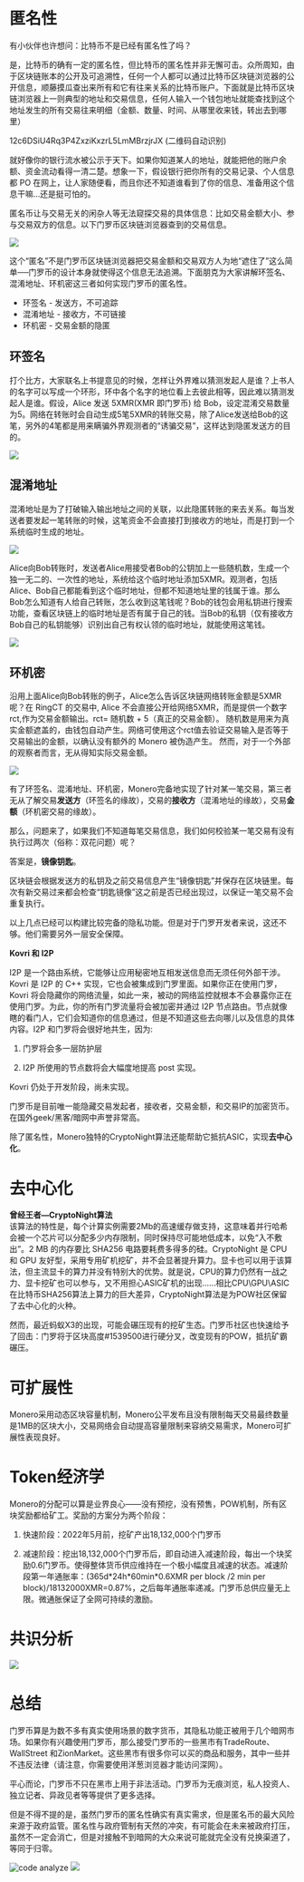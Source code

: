 # 匿名性

有小伙伴也许想问：比特币不是已经有匿名性了吗？

是，比特币的确有一定的匿名性，但比特币的匿名性并非无懈可击。众所周知，由于区块链账本的公开及可追溯性，任何一个人都可以通过比特币区块链浏览器的公开信息，顺藤摸瓜查出来所有和它有往来关系的比特币账户。下面就是比特币区块链浏览器上一则典型的地址和交易信息，任何人输入一个钱包地址就能查找到这个地址发生的所有交易往来明细（金额、数量、时间、从哪里收来钱，转出去到哪里）

12c6DSiU4Rq3P4ZxziKxzrL5LmMBrzjrJX (二维码自动识别)

就好像你的银行流水被公示于天下。如果你知道某人的地址，就能把他的账户余额、资金流动看得一清二楚。想象一下，假设银行把你所有的交易记录、个人信息都 PO 在网上，让人家随便看，而且你还不知道谁看到了你的信息、准备用这个信息干嘛...还是挺可怕的。

匿名币让与交易无关的闲杂人等无法窥探交易的具体信息：比如交易金额大小、参与交易双方的信息。以下门罗币区块链浏览器查到的交易信息。

![](http://upload-images.jianshu.io/upload_images/11336404-9767e9925261187a.jpg?imageMogr2/auto-orient/strip%7CimageView2/2/w/1240)

这个“匿名”不是门罗币区块链浏览器把交易金额和交易双方人为地“遮住了”这么简单──门罗币的设计本身就使得这个信息无法追溯。下面朋克为大家讲解环签名、混淆地址、环机密这三者如何实现门罗币的匿名性。

*   环签名 - 发送方，不可追踪
*   混淆地址 - 接收方，不可链接
*   环机密 - 交易金额的隐匿

## **环签名**
打个比方，大家联名上书提意见的时候，怎样让外界难以猜测发起人是谁？上书人的名字可以写成一个环形，环中各个名字的地位看上去彼此相等，因此难以猜测发起人是谁。假设，Alice 发送 5XMR(XMR 即门罗币) 给 Bob，设定混淆交易数量为5。网络在转账时会自动生成5笔5XMR的转账交易，除了Alice发送给Bob的这笔，另外的4笔都是用来瞒骗外界观测者的“诱骗交易”，这样达到隐匿发送方的目的。

![](http://upload-images.jianshu.io/upload_images/11336404-946489efd5127770.jpg?imageMogr2/auto-orient/strip%7CimageView2/2/w/1240)

## **混淆地址**
混淆地址是为了打破输入输出地址之间的关联，以此隐匿转账的来去关系。每当发送者要发起一笔转账的时候，这笔资金不会直接打到接收方的地址，而是打到一个系统临时生成的地址。

![](http://upload-images.jianshu.io/upload_images/11336404-2af3945b5b84b971.jpg?imageMogr2/auto-orient/strip%7CimageView2/2/w/1240)

Alice向Bob转账时，发送者Alice用接受者Bob的公钥加上一些随机数，生成一个独一无二的、一次性的地址，系统给这个临时地址添加5XMR。观测者，包括Alice、Bob自己都能看到这个临时地址，但都不知道地址里的钱属于谁。那么Bob怎么知道有人给自己转账，怎么收到这笔钱呢？Bob的钱包会用私钥进行搜索功能，查看区块链上的临时地址是否有属于自己的钱。当Bob的私钥（仅有接收方Bob自己的私钥能够）识别出自己有权认领的临时地址，就能使用这笔钱。

![](http://upload-images.jianshu.io/upload_images/11336404-3a53a55ef02e58a5.jpg?imageMogr2/auto-orient/strip%7CimageView2/2/w/1240)

## **环机密**
沿用上面Alice向Bob转账的例子，Alice怎么告诉区块链网络转账金额是5XMR呢？在 RingCT 的交易中, Alice 不会直接公开给网络5XMR，而是提供一个数字rct,作为交易金额输出。rct= 随机数 + 5（真正的交易金额）。 随机数是用来为真实金额遮盖的，由钱包自动产生。网络可使用这个rct值去验证交易输入是否等于交易输出的金额，以确认没有额外的 Monero 被伪造产生。 然而，对于一个外部的观察者而言，无从得知实际交易金额。

![](http://upload-images.jianshu.io/upload_images/11336404-5d6eaeaa25867402.jpg?imageMogr2/auto-orient/strip%7CimageView2/2/w/1240)

有了环签名、混淆地址、环机密，Monero完备地实现了针对某一笔交易，第三者无从了解交易**发送方**（环签名的缘故），交易的**接收方**（混淆地址的缘故），交易**金额**（环机密交易的缘故）。

那么，问题来了，如果我们不知道每笔交易信息，我们如何校验某一笔交易有没有执行过两次（俗称：双花问题）呢？

答案是，**镜像钥匙**。

区块链会根据发送方的私钥及之前交易信息产生“镜像钥匙”并保存在区块链里。每次有新交易过来都会检查“钥匙镜像”这之前是否已经出现过，以保证一笔交易不会重复执行。

以上几点已经可以构建比较完备的隐私功能。但是对于门罗开发者来说，这还不够。他们需要另外一层安全保障。

**Kovri 和 I2P**

I2P 是一个路由系统，它能够让应用秘密地互相发送信息而无须任何外部干涉。Kovri 是 I2P 的 C++ 实现，它也会被集成到门罗里面。如果你正在使用门罗，Kovri 将会隐藏你的网络流量，如此一来，被动的网络监控就根本不会暴露你正在使用门罗。为此，你的所有门罗流量将会被加密并通过 I2P 节点路由。节点就像瞎的看门人，它们会知道你的信息通过，但是不知道这些去向哪儿以及信息的具体内容。I2P 和门罗将会很好地共生，因为:

1.  门罗将会多一层防护层

2.  I2P 所使用的节点数将会大幅度地提高 post 实现。

Kovri 仍处于开发阶段，尚未实现。

门罗币是目前唯一能隐藏交易发起者，接收者，交易金额，和交易IP的加密货币。在国外geek/黑客/暗网中声誉非常高。

除了匿名性，Monero独特的CryptoNight算法还能帮助它抵抗ASIC，实现**去中心化**。

# 去中心化

**曾经王者—CryptoNight算法**   
该算法的特性是，每个计算实例需要2Mb的高速缓存做支持，这意味着并行哈希会被一个芯片可以分配多少内存限制，同时保持尽可能地低成本，以免“入不敷出”。2 MB 的内存要比 SHA256 电路要耗费多得多的硅。CryptoNight 是 CPU 和 GPU 友好型，采用专用矿机挖矿，并不会显著提升算力。显卡也可以用于该算法，但主流显卡的算力并没有特别大的优势。就是说，CPU的算力仍然有一战之力、显卡挖矿也可以参与，又不用担心ASIC矿机的出现......相比CPU\GPU\ASIC在比特币SHA256算法上算力的巨大差异，CryptoNight算法是为POW社区保留了去中心化的火种。

然而，最近蚂蚁X3的出现，可能会碾压现有的挖矿生态。门罗币社区也快速给予了回击：门罗将于区块高度#1539500进行硬分叉，改变现有的POW，抵抗矿霸碾压。

# 可扩展性
Monero采用动态区块容量机制，Monero公平发布且没有限制每天交易最终数量是1MB的区块大小，交易网络会自动提高容量限制来容纳交易需求，Monero可扩展性表现良好。

# Token经济学
Monero的分配可以算是业界良心——没有预挖，没有预售，POW机制，所有区块奖励都给矿工。奖励的方案分为两个阶段：

1.  快速阶段：2022年5月前，挖矿产出18,132,000个门罗币

2.  减速阶段：挖出18,132,000个门罗币后，即自动进入减速阶段，每出一个块奖励0.6门罗币。使得整体货币供应维持在一个极小幅度且减速的状态。减速阶段第一年通胀率：(365d\*24h\*60min\*0.6XMR per block /2 min per block)/18132000XMR=0.87%，之后每年通胀率递减。门罗币总供应量无上限。微通胀保证了全网可持续的激励。

# 共识分析
![](http://sncrating.com/wp-content/uploads/2018/10/3@2x-8.png)
# 总结

门罗币算是为数不多有真实使用场景的数字货币，其隐私功能正被用于几个暗网市场。如果你有兴趣使用门罗币，那么接受门罗币的一些黑市有TradeRoute、WallStreet 和ZionMarket。这些黑市有很多你可以买的商品和服务，其中一些并不违反法律（请注意，你需要使用洋葱浏览器才能访问深网）。

平心而论，门罗币不只在黑市上用于非法活动。门罗币为无痕浏览，私人投资人、独立记者、异政见者等等提供了更多选择。

但是不得不提的是，虽然门罗币的匿名性确实有真实需求，但是匿名币的最大风险来源于政府监管。匿名性与政府管制有天然的冲突，有可能会在未来被政府打压，虽然不一定会消亡，但是对接触不到暗网的大众来说可能就完全没有兑换渠道了，等同于归零。


![code analyze](http://sncrating.com/wp-content/uploads/2018/10/5@2x-8.png)
![](http://sncrating.com/wp-content/uploads/2018/10/6@2x-8.png)